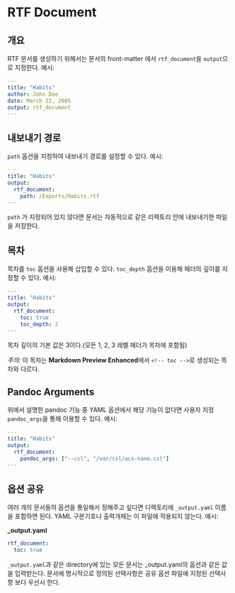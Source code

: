 # RTF Document

## 개요

RTF 문서를 생성하기 위해서는 문서의 front-matter 에서 `rtf_document`을 `output`으로 지정한다.
예시:

```yaml
---
title: "Habits"
author: John Doe
date: March 22, 2005
output: rtf_document
---

```

## 내보내기 경로

`path` 옵션을 지정하여 내보내기 경로를 설정할 수 있다. 예시:

```yaml
---
title: "Habits"
output:
  rtf_document:
    path: /Exports/Habits.rtf
---

```

`path` 가 지정되어 있지 않다면 문서는 자동적으로 같은 리렉토리 안에 내보내기한 파일을 저장한다.

## 목차

목차를 `toc` 옵션을 사용해 삽입할 수 있다. `toc_depth` 옵션을 이용해 헤더의 깊이를 지정할 수 있다. 예시:

```yaml
---
title: "Habits"
output:
  rtf_document:
    toc: true
    toc_depth: 2
---

```

목차 깊이의 기본 값은 3이다.(모든 1, 2, 3 레벨 헤더가 목차에 포함됨)

_주의:_ 이 목차는 **Markdown Preview Enhanced**에서 `<!-- toc -->`로 생성되는 목차와 다르다.

## Pandoc Arguments

위에서 설명한 pandoc 기능 중 YAML 옵션에서 해당 기능이 없다면 사용자 지정 `pandoc_args`을 통해 이용할 수 있다. 예시:

```yaml
---
title: "Habits"
output:
  rtf_document:
    pandoc_args: ["--csl", "/var/csl/acs-nano.csl"]
---

```

## 옵션 공유

여러 개의 문서들의 옵션을 통일해서 정해주고 싶다면 디렉토리에 `_output.yaml` 이름을 포함하면 된다. YAML 구분기호나 출력개체는 이 파일에 적용되지 않는다. 예시:

**\_output.yaml**

```yaml
rtf_document:
  toc: true
```

`_output.yaml`과 같은 directory에 있는 모든 문서는 \_output.yaml의 옵션과
같은 값을 입력받는다. 문서에 명시적으로 정의된 선택사항은 공유 옵션 파일에 지정된 선택사항 보다 우선시 한다.
